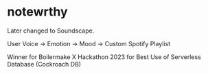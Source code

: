 # notewrthy

Later changed to Soundscape.

User Voice -> Emotion -> Mood -> Custom Spotify Playlist

Winner for Boilermake X Hackathon 2023 for Best Use of Serverless Database (Cockroach DB)
